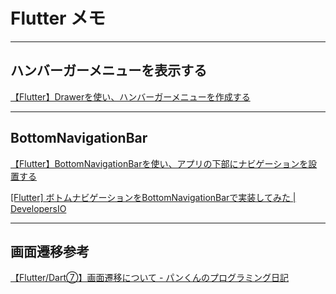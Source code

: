 # Flutter メモ

---

## ハンバーガーメニューを表示する

[【Flutter】Drawerを使い、ハンバーガーメニューを作成する](https://www.azukipan.com/posts/flutter-hamuburger-menu/)

---

## BottomNavigationBar

[【Flutter】BottomNavigationBarを使い、アプリの下部にナビゲーションを設置する](https://www.azukipan.com/posts/flutter-bottomnavigationbar/)  

[[Flutter] ボトムナビゲーションをBottomNavigationBarで実装してみた | DevelopersIO](https://dev.classmethod.jp/articles/flutter-bottom-navigation/)  

---

## 画面遷移参考

[【Flutter/Dart⑦】画面遷移について - パンくんのプログラミング日記](https://skmkuma.com/%E3%80%90flutter-dart%E2%91%A6%E3%80%91%E7%94%BB%E9%9D%A2%E9%81%B7%E7%A7%BB%E3%81%AB%E3%81%A4%E3%81%84%E3%81%A6/)  
